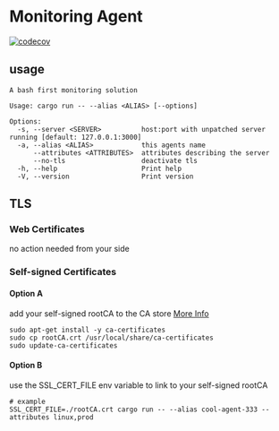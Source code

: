 # Monitoring Agent

[![codecov](https://codecov.io/gh/apimeister/unpatched-agent/branch/main/graph/badge.svg?token=98HDNPU1IZ)](https://codecov.io/gh/apimeister/unpatched-agent)

## usage

```shell
A bash first monitoring solution

Usage: cargo run -- --alias <ALIAS> [--options]

Options:
  -s, --server <SERVER>          host:port with unpatched server running [default: 127.0.0.1:3000]
  -a, --alias <ALIAS>            this agents name
      --attributes <ATTRIBUTES>  attributes describing the server
      --no-tls                   deactivate tls
  -h, --help                     Print help
  -V, --version                  Print version
```

## TLS

### Web Certificates

no action needed from your side

### Self-signed Certificates

#### Option A

add your self-signed rootCA to the CA store [More Info](https://ubuntu.com/server/docs/security-trust-store)

```shell
sudo apt-get install -y ca-certificates
sudo cp rootCA.crt /usr/local/share/ca-certificates
sudo update-ca-certificates
```

#### Option B

use the SSL_CERT_FILE env variable to link to your self-signed rootCA

```shell
# example
SSL_CERT_FILE=./rootCA.crt cargo run -- --alias cool-agent-333 --attributes linux,prod
```
